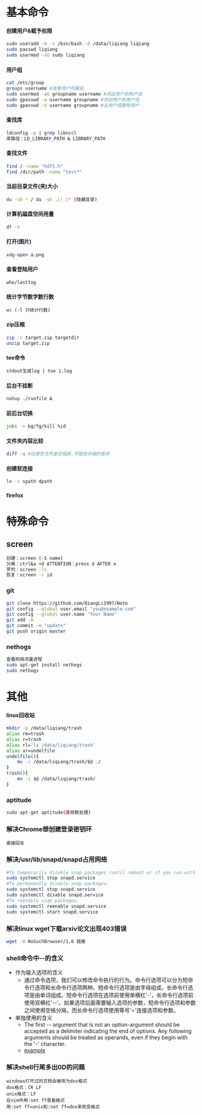 # 基本命令
#### 创建用户&赋予权限
```bash
sudo useradd -m -s /bin/bash -d /data/liqiang liqiang
sudo passwd liqiang
sudo usermod -aG sudo liqiang
```
#### 用户组
```bash
cat /etc/group
groups username #查看用户所属组
sudo usermod -aG groupname username #添加用户到用户组
sudo gpasswd -a username groupname #添加用户到用户组
sudo gpasswd -d username groupname #从用户组删除用户
```
#### 查找库
```bash
ldconfig -p | grep libnccl
库路径：LD_LIBRARY_PATH & LIBRARY_PATH
```
#### 查找文件
```bash
find / -name "hdf5.h"
find /dir/path -name "test*"
```
#### 当前目录文件(夹)大小
```bash
du -sh * / du -sh .[!.]* (隐藏目录)
```
#### 计算机磁盘空间用量
```bash
df -h
```
#### 打开(图片)
```bash
xdg-open a.png
```
#### 查看登陆用户
```bash
who/lastlog
```
#### 统计字节数字数行数
```bash
wc (-l 只统计行数)
```
#### zip压缩
```bash
zip -r target.zip targetdir
unzip target.zip
```
#### tee命令
```bash
stdout生成log | tee 1.log
```
#### 后台不挂断
```bash
nohup ./runfile &
```
#### 前后台切换
```bash
jobs -> bg/fg/kill %id
```
#### 文件夹内容比较
```bash
diff -q	#仅报告文件是否相异,不报告详细的差异
```
#### 创建软连接
```bash
ln -s spath dpath
```
#### firefox

# 特殊命令
## screen
```bash
创建：screen (-S name)
分离：ctrl&a +d ATTENTION：press d AFTER a
罗列：screen -ls
恢复：screen -r id
```
### git
```bash
git clone https://github.com/QiangLi1997/Note
git config --global user.email "you@example.com"
git config --global user.name "Your Name"
git add -A
git commit -m "update"
git push origin master
```
### nethogs
```bash
查看网络流量进程
sudo apt-get install nethogs
sudo nethogs
```

# 其他
#### linux回收站
```bash
mkdir -p /data/liqiang/trash
alias rm=trash
alias r=trash
alias rl='ls /data/liqiang/trash'
alias ur=undelfile
undelfile(){
	mv -i /data/liqiang/trash/$@ ./
}
trash(){
	mv -i $@ /data/liqiang/trash/
}
```
### aptitude
```bash
sudo apt-get aptitude(库依赖处理)
```
### 解决Chrome想创建登录密钥环
```
直接回车
```
### 解决/usr/lib/snapd/snapd占用网络
```bash
#To temporarily disable snap packages (until reboot or if you run with start):
sudo systemctl stop snapd.service
#To permanently disable snap packages:
sudo systemctl stop snapd.service
sudo systemctl disable snapd.service
#To reenable snap packages:
sudo systemctl reenable snapd.service
sudo systemctl start snapd.service
```
### 解决linux wget下载arxiv论文出现403错误
```bash
wget -U NoSuchBrowser/1.0 链接
```
### shell命令中--的含义
 - 作为输入选项的含义
 	 - 通过命令选项，我们可以修改命令执行的行为。命令行选项可以分为短命令行选项和长命令行选项两种。短命令行选项是由字母组成，长命令行选项是由单词组成。短命令行选项在选项前使用单横杠'-'，长命令行选项前使用双横杠'--'。如果选项后面需要输入选项的参数，短命令行选项和参数之间使用空格分隔，而长命令行选项使用等号'='连接选项和参数。
 - 单独使用的含义
	 - The first -- argument that is not an option-argument should be accepted as a delimiter indicating the end of options. Any following arguments should be treated as operands, even if they begin with the '-' character.
	  - [example](https://serverfault.com/questions/114897/what-does-double-dash-mean-in-this-shell-command)
### 解决shell行尾多出0D的问题
```
windows打开过的文档会被改为dos格式
dos格式：CR LF
unix格式：LF
在vim中用:set ff查看格式
用:set ff=unix和:set ff=dos来改变格式
```


